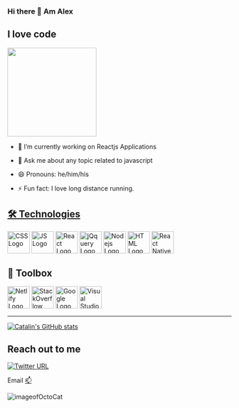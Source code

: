 ### Hi there 👋 Am Alex

## I love code
<img src="https://octodex.github.com/images/daftpunktocat-thomas.gif" width= "200">

- 🔭 I’m currently working on Reactjs Applications

- 💬 Ask me about any topic related to javascript 
- 😄 Pronouns: he/him/his
- ⚡ Fun fact: I love long distance running.




<a href="">



## 🛠 Technologies
<a href="https://devdocs.io/css/"><img src="https://cdn.worldvectorlogo.com/logos/css-3.svg" alt="CSS Logo" width="50" height="50" title="css"/></a>     <a href="https://developer.mozilla.org/en-US/docs/Web/JavaScript"><img src="https://cdn.worldvectorlogo.com/logos/logo-javascript.svg" alt="JS Logo" width="50" height="50" title="JS"/></a>     <a href="https://reactjs.org/docs/getting-started.html"><img src="https://cdn.worldvectorlogo.com/logos/react-2.svg" alt="React Logo" width="50" height="50" title="React"/></a>      <a href="https://api.jquery.com/"><img src="https://cdn.worldvectorlogo.com/logos/jquery-2.svg" alt="jQquery Logo" width="50" height="50" title="jQuery"/></a>      <a href="https://nodejs.org/en/docs/"><img src="https://cdn.worldvectorlogo.com/logos/nodejs-icon.svg" alt="Nodejs Logo" width="50" height="50" title="Nodejs"/></a>     <a href="https://developer.mozilla.org/en-US/docs/Web/HTML"><img src="https://cdn.worldvectorlogo.com/logos/html-1.svg" alt="HTML Logo" width="50" height="50" title="HTML"/></a>    <a href="https://reactnative.dev/docs/getting-started"><img src="https://cdn.worldvectorlogo.com/logos/react-native-1.svg" alt="React Native Logo" width="50" height="50" title="React Native"/></a>


 
## 🧰 Toolbox
<a href="https://app.netlify.com/"><img src="https://cdn.worldvectorlogo.com/logos/netlify.svg" alt="Netlify Logo" width="50" height="50" title="Netlify"/></a>       <a href="https://stackoverflow.com/"><img src="https://cdn.worldvectorlogo.com/logos/stack-overflow.svg" alt="StackOverflow Logo" width="50" height="50" title="StackOveflow"/></a>        <a href="https://google.com"><img src="https://cdn.worldvectorlogo.com/logos/google-1-1.svg" alt="Google Logo" width="50" height="50" title="Google"/></a>    <a href="https://code.visualstudio.com/"><img src="https://cdn.worldvectorlogo.com/logos/visual-studio-code-1.svg" alt="Visual Studio code Logo" width="50" height="50" title="Visual Studio Code"/></a>

---


[![Catalin's GitHub stats](https://github-readme-stats.vercel.app/api?username=alexmuriukimaina&theme=radical)](https://github.com/alexmuriukimaina/github-readme-stats)

 
## Reach out to me
<a href = "https://twitter.com/a_muriuki" ><img alt="Twitter URL" src="https://img.shields.io/twitter/url?label=alex&style=social&url=https%3A%2F%2Ftwitter.com%2Fa_muriuki" target="_blank"></a>


 Email [📫](mailto:alexmuriukimaina254@gmail.com) 

![imageofOctoCat](https://octodex.github.com/images/mona-the-rivetertocat.png)
